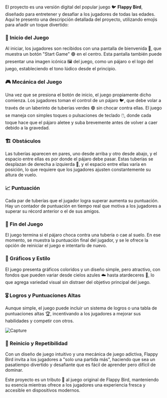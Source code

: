 El proyecto es una versión digital del popular juego 🐦 **Flappy Bird**, diseñado para entretener y desafiar a los jugadores de todas las edades. Aquí te presento una descripción detallada del proyecto, utilizando emojis para añadir un toque divertido:

### 🚀 Inicio del Juego
Al iniciar, los jugadores son recibidos con una pantalla de bienvenida 🎉, que muestra un botón "Start Game" 🟢 en el centro. Esta pantalla también puede presentar una imagen icónica 🖼️ del juego, como un pájaro o el logo del juego, estableciendo el tono lúdico desde el principio.

### 🎮 Mecánica del Juego
Una vez que se presiona el botón de inicio, el juego propiamente dicho comienza. Los jugadores toman el control de un pájaro 🐦, que debe volar a través de un laberinto de tuberías verdes 🟢 sin chocar contra ellas. El juego se maneja con simples toques o pulsaciones de teclado 🖱️, donde cada toque hace que el pájaro aletee y suba brevemente antes de volver a caer debido a la gravedad.

### 🏗️ Obstáculos
Las tuberías aparecen en pares, uno desde arriba y otro desde abajo, y el espacio entre ellas es por donde el pájaro debe pasar. Estas tuberías se desplazan de derecha a izquierda 🔄, y el espacio entre ellas varía en posición, lo que requiere que los jugadores ajusten constantemente su altura de vuelo.

### 📈 Puntuación
Cada par de tuberías que el jugador logra superar aumenta su puntuación. Hay un contador de puntuación en tiempo real que motiva a los jugadores a superar su récord anterior o el de sus amigos.

### 🛑 Fin del Juego
El juego termina si el pájaro choca contra una tubería o cae al suelo. En ese momento, se muestra la puntuación final del jugador, y se le ofrece la opción de reiniciar el juego e intentarlo de nuevo.

### 🎨 Gráficos y Estilo
El juego presenta gráficos coloridos y un diseño simple, pero atractivo, con fondos que pueden variar desde cielos azules ☁️ hasta atardeceres 🌅, lo que agrega variedad visual sin distraer del objetivo principal del juego.

### 🎖️ Logros y Puntuaciones Altas
Aunque simple, el juego puede incluir un sistema de logros o una tabla de puntuaciones altas 🏆, incentivando a los jugadores a mejorar sus habilidades y competir con otros.

![Capture](https://github.com/Luiso-o/Flappy_Bird/assets/128043647/4cc96baf-3ade-469c-bea9-1c30c1a8fd45)


### 🔄 Reinicio y Repetibilidad
Con un diseño de juego intuitivo y una mecánica de juego adictiva, Flappy Bird invita a los jugadores a "solo una partida más", haciendo que sea un pasatiempo divertido y desafiante que es fácil de aprender pero difícil de dominar.

Este proyecto es un tributo 🙌 al juego original de Flappy Bird, manteniendo su esencia mientras ofrece a los jugadores una experiencia fresca y accesible en dispositivos modernos.
